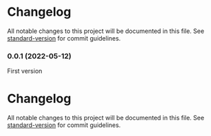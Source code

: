 # Changelog

All notable changes to this project will be documented in this file. See [standard-version](https://github.com/conventional-changelog/standard-version) for commit guidelines.

### 0.0.1 (2022-05-12)

First version

# Changelog

All notable changes to this project will be documented in this file. See [standard-version](https://github.com/conventional-changelog/standard-version) for commit guidelines.

